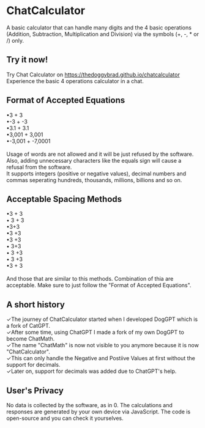 # ChatCalculator
A basic calculator that can handle many digits and the 4 basic operations (Addition, Subtraction, Multiplication and Division) via the symbols (+, -, * or /) only.

## Try it now!
Try Chat Calculator on https://thedoggybrad.github.io/chatcalculator
<br>
Experience the basic 4 operations calculator in a chat.

## Format of Accepted Equations
•3 + 3<br>
•-3 + -3<br>
•3.1 + 3.1 <br>
•3,001 + 3,001<br>
•-3,001 + -7,0001<br><br>
Usage of words are not allowed and it will be just refused by the software. Also, adding unnecessary characters like the equals sign will cause a refusal from the software.<br>
It supports integers (positive or negative values), decimal numbers and commas seperating hundreds, thousands, millions, billions and so on.

## Acceptable Spacing Methods
•3 + 3<br>
• 3 + 3<br>
•3+3<br>
•3 +3<br>
•3 +3<br>
• 3+3<br>
• 3 +3<br>
• 3 +3<br>
•3     +     3<br><br>
And those that are similar to this methods. Combination of thia are acceptable. Make sure to just follow the "Format of Accepted Equations".

## A short history
✓The journey of ChatCalculator started when I developed DogGPT which is a fork of CatGPT.<br> ✓After some time, using ChatGPT I made a fork of my own DogGPT to become ChatMath.<br> ✓The name "ChatMath" is now not visible to you anymore because it is now "ChatCalculator".<br> ✓This can only handle the Negative and Postiive Values at first without the support for decimals.<br>✓Later on, support for decimals was added due to ChatGPT's help.

## User's Privacy
No data is collected by the software, as in 0. The calculations and responses are generated by your own device via JavaScript. The code is open-source and you can check it yourselves.
